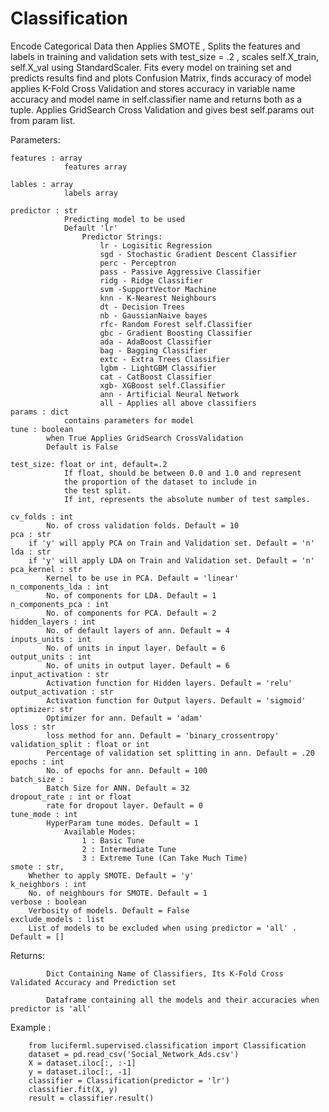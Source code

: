 # Classification

Encode Categorical Data then Applies SMOTE , Splits the features and labels in training and validation sets with test_size = .2 , scales self.X_train, self.X_val using StandardScaler.
Fits every model on training set and predicts results find and plots Confusion Matrix,
finds accuracy of model applies K-Fold Cross Validation
and stores accuracy in variable name accuracy and model name in self.classifier name and returns both as a tuple.
Applies GridSearch Cross Validation and gives best self.params out from param list.

Parameters:

    features : array
                features array

    lables : array
                labels array

    predictor : str
                Predicting model to be used
                Default 'lr'
                    Predictor Strings:
                        lr - Logisitic Regression
                        sgd - Stochastic Gradient Descent Classifier
                        perc - Perceptron
                        pass - Passive Aggressive Classifier
                        ridg - Ridge Classifier
                        svm -SupportVector Machine
                        knn - K-Nearest Neighbours
                        dt - Decision Trees
                        nb - GaussianNaive bayes
                        rfc- Random Forest self.Classifier
                        gbc - Gradient Boosting Classifier
                        ada - AdaBoost Classifier
                        bag - Bagging Classifier
                        extc - Extra Trees Classifier
                        lgbm - LightGBM Classifier
                        cat - CatBoost Classifier
                        xgb- XGBoost self.Classifier
                        ann - Artificial Neural Network
                        all - Applies all above classifiers
    params : dict
                contains parameters for model
    tune : boolean
            when True Applies GridSearch CrossValidation
            Default is False

    test_size: float or int, default=.2
                If float, should be between 0.0 and 1.0 and represent
                the proportion of the dataset to include in
                the test split.
                If int, represents the absolute number of test samples.

    cv_folds : int
            No. of cross validation folds. Default = 10
    pca : str
        if 'y' will apply PCA on Train and Validation set. Default = 'n'
    lda : str
        if 'y' will apply LDA on Train and Validation set. Default = 'n'
    pca_kernel : str
            Kernel to be use in PCA. Default = 'linear'
    n_components_lda : int
            No. of components for LDA. Default = 1
    n_components_pca : int
            No. of components for PCA. Default = 2
    hidden_layers : int
            No. of default layers of ann. Default = 4
    inputs_units : int
            No. of units in input layer. Default = 6
    output_units : int
            No. of units in output layer. Default = 6
    input_activation : str
            Activation function for Hidden layers. Default = 'relu'
    output_activation : str
            Activation function for Output layers. Default = 'sigmoid'
    optimizer: str
            Optimizer for ann. Default = 'adam'
    loss : str
            loss method for ann. Default = 'binary_crossentropy'
    validation_split : float or int
            Percentage of validation set splitting in ann. Default = .20
    epochs : int
            No. of epochs for ann. Default = 100
    batch_size :
            Batch Size for ANN. Default = 32
    dropout_rate : int or float
            rate for dropout layer. Default = 0
    tune_mode : int
            HyperParam tune modes. Default = 1
                Available Modes:
                    1 : Basic Tune
                    2 : Intermediate Tune
                    3 : Extreme Tune (Can Take Much Time)
    smote : str,
        Whether to apply SMOTE. Default = 'y'
    k_neighbors : int
        No. of neighbours for SMOTE. Default = 1
    verbose : boolean
        Verbosity of models. Default = False
    exclude_models : list
        List of models to be excluded when using predictor = 'all' . Default = []

Returns:

            Dict Containing Name of Classifiers, Its K-Fold Cross Validated Accuracy and Prediction set

            Dataframe containing all the models and their accuracies when predictor is 'all'

Example :

        from luciferml.supervised.classification import Classification
        dataset = pd.read_csv('Social_Network_Ads.csv')
        X = dataset.iloc[:, :-1]
        y = dataset.iloc[:, -1]
        classifier = Classification(predictor = 'lr')
        classifier.fit(X, y)
        result = classifier.result()
